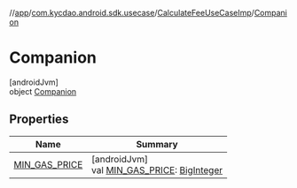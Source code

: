 //[app](../../../../index.md)/[com.kycdao.android.sdk.usecase](../../index.md)/[CalculateFeeUseCaseImp](../index.md)/[Companion](index.md)

# Companion

[androidJvm]\
object [Companion](index.md)

## Properties

| Name | Summary |
|---|---|
| [MIN_GAS_PRICE](-m-i-n_-g-a-s_-p-r-i-c-e.md) | [androidJvm]<br>val [MIN_GAS_PRICE](-m-i-n_-g-a-s_-p-r-i-c-e.md): [BigInteger](https://developer.android.com/reference/kotlin/java/math/BigInteger.html) |
